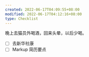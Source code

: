```yaml
---
created: 2022-06-17T04:09:55+08:00
modified: 2022-06-17T04:12:16+08:00
type: Checklist
---
```


晚上去猫员外喝酒，回来头晕，以后少喝。
- [ ] 去新华社康
- [ ] Markup 简历要点
